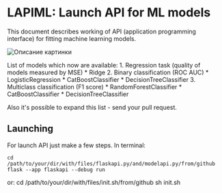 # LAPIML: Launch API for ML models

This document describes working of API (application programming interface) for fitting machine learning models. 

<image src="api.png" alt="Описание картинки">


List of models which now are available: 
	1. Regression task (quality of models measured by MSE)
		* Ridge
	2. Binary classification (ROC AUC)
		* LogisticRegression
		* CatBoostClassifier
		* DecisionTreeClassifier
	3. Multiclass classification (F1 score)
		* RandomForestClassifier
		* CatBoostClassifier
		* DecisionTreeClassifier

Also it's possible to expand this list - send your pull request.

## Launching
For launch API just make a few steps.
In terminal:

    cd /path/to/your/dir/with/files/flaskapi.py/and/modelapi.py/from/github
    flask --app flaskapi --debug run

or:
    cd /path/to/your/dir/with/files/init.sh/from/github
    sh init.sh 

